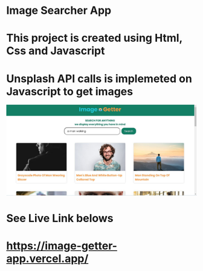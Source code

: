 # Image Searcher App 

# This project is created using Html, Css and Javascript 
# Unsplash API  calls is implemeted on Javascript to get images 
![Alt text](<image getter.JPG>)

# See Live Link belows
# https://image-getter-app.vercel.app/ 

